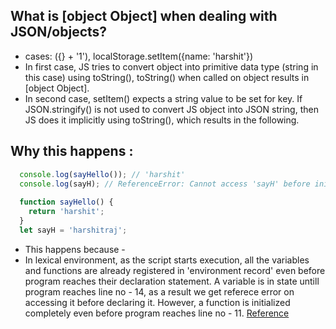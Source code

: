 ## What is [object Object] when dealing with JSON/objects?
- cases: ({} + '1'), localStorage.setItem({name: 'harshit'})
- In first case, JS tries to convert object into primitive data type (string in this case) using toString(), toString() when called on object results in [object Object].
- In second case, setItem() expects a string value to be set for key. If JSON.stringify() is not used to convert JS object into JSON string, then JS does it implicitly using toString(), which results in the following.

## Why this happens :
```javascript
  console.log(sayHello()); // 'harshit'
  console.log(sayH); // ReferenceError: Cannot access 'sayH' before initialization
  
  function sayHello() {
    return 'harshit';
  }
  let sayH = 'harshitraj';
```
* This happens because -
* In lexical environment, as the script starts execution, all the variables and functions are already registered in 'environment record' even before program reaches their declaration statement. A variable is in <uninitialized> state untill program reaches line no - 14, as a result we get referece error on accessing it before declaring it. However, a function is initialized completely even before program reaches line no - 11.
[Reference](https://javascript.info/closure#lexical-environment)
